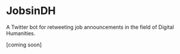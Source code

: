 # JobsinDH

A Twitter bot for retweeting job announcements in the field of Digital Humanities.

[coming soon]